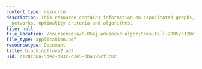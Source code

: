 ```yaml
---
content_type: resource
description: This resource contains information on capacitated graphs, costs in flow
  networks, optimality criteria and algorithms.
file: null
file_location: /coursemedia/6-854j-advanced-algorithms-fall-2005/c120c38a5decb83cc2e5bba395cf3c02_blockingflows2.pdf
file_type: application/pdf
resourcetype: Document
title: blockingflows2.pdf
uid: c120c38a-5dec-b83c-c2e5-bba395cf3c02
---
```

